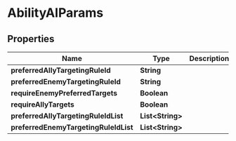 

# AbilityAIParams


## Properties

| Name | Type | Description | Notes |
|------------ | ------------- | ------------- | -------------|
|**preferredAllyTargetingRuleId** | **String** |  |  [optional] |
|**preferredEnemyTargetingRuleId** | **String** |  |  [optional] |
|**requireEnemyPreferredTargets** | **Boolean** |  |  [optional] |
|**requireAllyTargets** | **Boolean** |  |  [optional] |
|**preferredAllyTargetingRuleIdList** | **List&lt;String&gt;** |  |  [optional] |
|**preferredEnemyTargetingRuleIdList** | **List&lt;String&gt;** |  |  [optional] |



